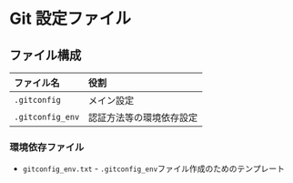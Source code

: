 # Git 設定ファイル

## ファイル構成

| ファイル名 | 役割 |
| :-- | :-- |
| `.gitconfig` | メイン設定 |
| `.gitconfig_env` | 認証方法等の環境依存設定 |

### 環境依存ファイル

* `gitconfig_env.txt` - `.gitconfig_env`ファイル作成のためのテンプレート
